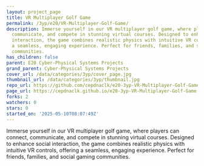 ```yaml
---
layout: project_page
title: VR Multiplayer Golf Game
permalink: /3yp/e20/VR-Multiplayer-Golf-Game/
description: Immerse yourself in our VR multiplayer golf game, where players can connect,
  communicate, and compete in stunning virtual courses. Designed to enhance social
  interaction, the game combines realistic physics with intuitive VR controls, offering
  a seamless, engaging experience. Perfect for friends, families, and social gaming
  communities.
has_children: false
parent: E20 Cyber-Physical Systems Projects
grand_parent: Cyber-Physical Systems Projects
cover_url: /data/categories/3yp/cover_page.jpg
thumbnail_url: /data/categories/3yp/thumbnail.jpg
repo_url: https://github.com/cepdnaclk/e20-3yp-VR-Multiplayer-Golf-Game
page_url: https://cepdnaclk.github.io/e20-3yp-VR-Multiplayer-Golf-Game
forks: 2
watchers: 0
stars: 0
started_on: '2025-05-10T08:07:49Z'
---
```


Immerse yourself in our VR multiplayer golf game, where players can connect, communicate, and compete in stunning virtual courses. Designed to enhance social interaction, the game combines realistic physics with intuitive VR controls, offering a seamless, engaging experience. Perfect for friends, families, and social gaming communities.